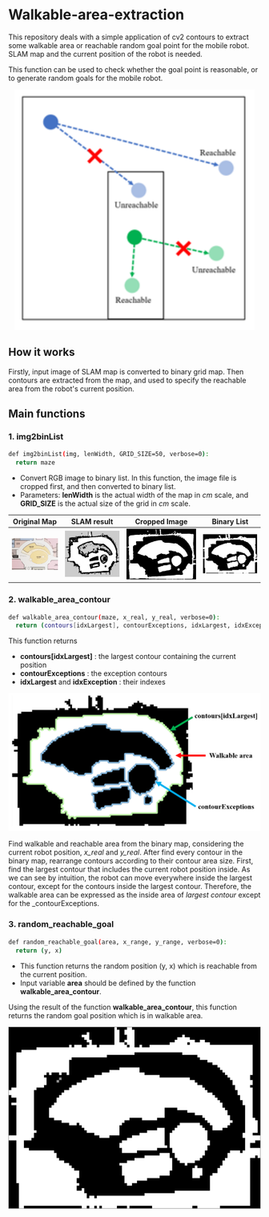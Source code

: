 # Walkable-area-extraction
This repository deals with a simple application of cv2 contours to extract some walkable area or reachable random goal point for the mobile robot. SLAM map and the current position of the robot is needed. 

This function can be used to check whether the goal point is reasonable, or to generate random goals for the mobile robot.

<center><img src="https://github.com/SeunghyunLim/Walkable-area-extraction/blob/master/img/sample_case.png" alt="drawing" width="480"/></center>

## How it works
Firstly, input image of SLAM map is converted to binary grid map. Then contours are extracted from the map, and used to specify the reachable area from the robot's current position.

## Main functions
### 1. img2binList
```bash
def img2binList(img, lenWidth, GRID_SIZE=50, verbose=0):
  return maze
```
- Convert RGB image to binary list. In this function, the image file is cropped first, and then converted to binary list. 
- Parameters: __lenWidth__ is the actual width of the map in _cm_ scale, and __GRID_SIZE__ is the actual size of the grid in _cm_ scale.

| Original Map | SLAM result | Cropped Image | Binary List |
|---|---|---|---|
|![a](https://github.com/SeunghyunLim/Walkable-area-extraction/blob/master/img/real_map_image.png)|![a](https://github.com/SeunghyunLim/Walkable-area-extraction/blob/master/img/original_map_image.png)|![a](https://github.com/SeunghyunLim/Walkable-area-extraction/blob/master/img/cropped_map_image.png)|![a](https://github.com/SeunghyunLim/Walkable-area-extraction/blob/master/img/cropped_binary_list.png)|


### 2. walkable_area_contour
```bash
def walkable_area_contour(maze, x_real, y_real, verbose=0):
  return (contours[idxLargest], contourExceptions, idxLargest, idxException)
```
This function returns 
- __contours[idxLargest]__ : the largest contour containing the current position
- __contourExceptions__ : the exception contours
- __idxLargest__ and __idxException__ : their indexes

<center><img src="https://github.com/SeunghyunLim/Walkable-area-extraction/blob/master/img/contours_example.PNG" alt="drawing" width="980"/></center>

Find walkable and reachable area from the binary map, considering the current robot position, _x_real_ and _y_real_. 
After find every contour in the binary map, rearrange contours according to their contour area size. 
First, find the largest contour that includes the current robot position inside.
As we can see by intuition, the robot can move everywhere inside the largest contour, except for the contours inside the largest contour.
Therefore, the walkable area can be expressed as the inside area of _largest contour_ except for the _contourExceptions.


### 3. random_reachable_goal
```bash
def random_reachable_goal(area, x_range, y_range, verbose=0):
  return (y, x)
```
- This function returns the random position (y, x) which is reachable from the current position. 
- Input variable __area__ should be defined by the function __walkable_area_contour__.

Using the result of the function __walkable_area_contour__, this function returns the random goal position which is in walkable area.

<center><img src="https://github.com/SeunghyunLim/Walkable-area-extraction/blob/master/gif/random_reachable_goal.gif" alt="drawing" width="980"/></center>
